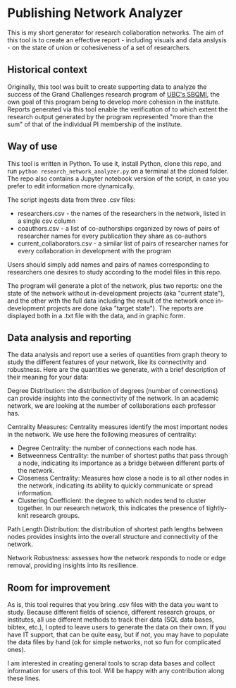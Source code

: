 # Publishing Network Analyzer

This is my short generator for research collaboration networks. The aim of this tool is to create an effective report - including visuals and data anslysis - on the state of union or cohesiveness of a set of researchers. 

## Historical context

Originally, this tool was built to create supporting data to analyze the success of the Grand Challenges research program of [UBC's SBQMI](https://www.qmi.ubc.ca/), the own goal of this program being to develop more cohesion in the institute. Reports generated via this tool enable the verification of to which extent the research output generated by the program represented "more than the sum" of that of the individual PI membership of the institute.

## Way of use

This tool is written in Python. To use it, install Python, clone this repo, and run `python research_network_analyzer.py` on a terminal at the cloned folder. The repo also contains a Jupyter notebook version of the script, in case you prefer to edit information more dynamically.

The script ingests data from three .csv files:

* researchers.csv - the names of the researchers in the network, listed in a single csv column
* coauthors.csv - a list of co-authorships organized by rows of pairs of researcher names for every publication they share as co-authors
* current_collaborators.csv - a similar list of pairs of researcher names for every collaboration in development with the program

Users should simply add names and pairs of names corresponding to researchers one desires to study according to the model files in this repo. 

The program will generate a plot of the network, plus two reports: one the state of the network without in-development projects (aka "current state"), and the other with the full data including the result of the network once in-development projects are done (aka "target state"). The reports are displayed both in a .txt file with the data, and in graphic form.

## Data analysis and reporting

The data analysis and report use a series of quantities from graph theory to study the different features of your network, like its connectivity and robustness. Here are the quantities we generate, with a brief description of their meaning for your data:

Degree Distribution: the distribution of degrees (number of connections) can provide insights into the connectivity of the network. In an academic network, we are looking at the number of collaborations each professor has.

Centrality Measures: Centrality measures identify the most important nodes in the network. We use here the following measures of centrality:

* Degree Centrality: the number of connections each node has.
* Betweenness Centrality: the number of shortest paths that pass through a node, indicating its importance as a bridge between different parts of the network.
* Closeness Centrality: Measures how close a node is to all other nodes in the network, indicating its ability to quickly communicate or spread information.
* Clustering Coefficient: the degree to which nodes tend to cluster together. In our research network, this indicates the presence of tightly-knit research groups.

Path Length Distribution: the distribution of shortest path lengths between nodes provides insights into the overall structure and connectivity of the network.

Network Robustness: assesses how the network responds to node or edge removal, providing insights into its resilience.

## Room for improvement

As is, this tool requires that you bring .csv files with the data you want to study. Because different fields of science, different research groups, or institutes, all use different methods to track their data (SQL data bases, bibtex, etc.), I opted to leave users to generate the data on their own. If you have IT support, that can be quite easy, but if not, you may have to populate the data files by hand (ok for simple networks, not so fun for complicated ones). 

I am interested in creating general tools to scrap data bases and collect information for users of this tool. Will be happy with any contribution along these lines.